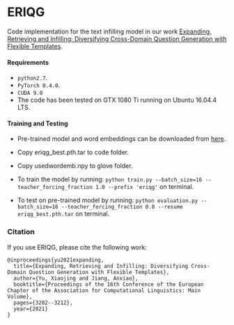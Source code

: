# ERIQG

Code implementation for the text infilling model in our work [Expanding, Retrieving and Infilling: Diversifying Cross-Domain Question Generation with Flexible Templates](https://www.aclweb.org/anthology/2021.eacl-main.279.pdf).

#### Requirements
- `python2.7`.
- `PyTorch 0.4.0`.
- `CUDA 9.0`
- The code has been tested on GTX 1080 Ti running on Ubuntu 16.04.4 LTS.

#### Training and Testing

- Pre-trained model and word embeddings can be downloaded from [here](https://github.com/xiaojingyu92/ERIQG/releases/tag/v0.1). 
- Copy eriqg_best.pth.tar  to code folder.
- Copy usedwordemb.npy to glove folder.

- To train the model by running:
 `python train.py --batch_size=16 --teacher_forcing_fraction 1.0 --prefix 'eriqg'` on terminal.

- To test on pre-trained model by running:
 `python evaluation.py --batch_size=16 --teacher_forcing_fraction 0.0 --resume eriqg_best.pth.tar` on terminal.


###  Citation

If you use ERIQG, please cite the following work:
```
@inproceedings{yu2021expanding,
  title={Expanding, Retrieving and Infilling: Diversifying Cross-Domain Question Generation with Flexible Templates},
  author={Yu, Xiaojing and Jiang, Anxiao},
  booktitle={Proceedings of the 16th Conference of the European Chapter of the Association for Computational Linguistics: Main Volume},
  pages={3202--3212},
  year={2021}
}
```
